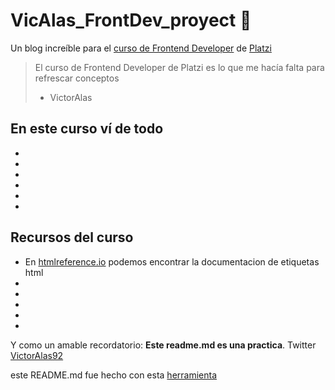 # VicAlas_FrontDev_proyect 💚
Un blog increíble para el [curso de Frontend Developer](https://platzi.com/cursos/frontend-developer/) de [Platzi](https://platzi.com/Platzi)
> El curso de Frontend Developer de Platzi es lo que me hacía falta para refrescar conceptos
> - VictorAlas

## En este curso ví de todo
* 
* 
* 
* 
* 
* 

## Recursos del curso 
* En [htmlreference.io](https://htmlreference.io/) podemos encontrar la documentacion de etiquetas html
* 
* 
* 
* 
* 

Y como un amable recordatorio: **Este readme.md es una practica**.
Twitter [VictorAlas92](https://twitter.com/VictorAlas92)

este README.md fue hecho con esta [herramienta](https://pandao.github.io/editor.md/en.html)